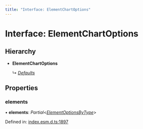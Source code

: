 ```yaml
---
title: "Interface: ElementChartOptions"
---
```


# Interface: ElementChartOptions

## Hierarchy

* **ElementChartOptions**

  ↳ [*Defaults*](defaults.md)

## Properties

### elements

• **elements**: *Partial*<[*ElementOptionsByType*](elementoptionsbytype.md)\>

Defined in: [index.esm.d.ts:1897](https://github.com/chartjs/Chart.js/blob/b319f2cf/types/index.esm.d.ts#L1897)
